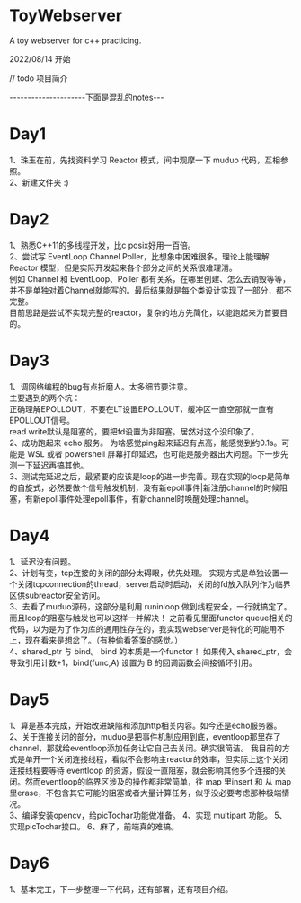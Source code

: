 # ToyWebserver
A toy webserver for c++ practicing.

2022/08/14 开始



// todo 项目简介











---------------------下面是混乱的notes---
# Day1
  1、珠玉在前，先找资料学习 Reactor 模式，间中观摩一下 muduo 代码，互相参照。<br>
  2、新建文件夹 :)<br>
  
# Day2
  1、熟悉C++11的多线程开发，比c posix好用一百倍。<br>
  2、尝试写 EventLoop Channel Poller，比想象中困难很多。理论上能理解 Reactor 模型，但是实际开发起来各个部分之间的关系很难理清。<br>
  例如 Channel 和 EventLoop、Poller 都有关系，在哪里创建、怎么去销毁等等，并不是单独对着Channel就能写的。最后结果就是每个类设计实现了一部分，都不完整。<br>
  目前思路是尝试不实现完整的reactor，复杂的地方先简化，以能跑起来为首要目的。

# Day3
  1、调网络编程的bug有点折磨人。太多细节要注意。<br>
  主要遇到的两个坑：<br>正确理解EPOLLOUT，不要在LT设置EPOLLOUT，缓冲区一直空那就一直有EPOLLOUT信号。<br>
  read write默认是阻塞的，要把fd设置为非阻塞。居然对这个没印象了。<br>
  2、成功跑起来 echo 服务。 为啥感觉ping起来延迟有点高，能感觉到约0.1s。可能是 WSL 或者 powershell 屏幕打印延迟，也可能是服务器出大问题。下一步先测一下延迟再搞其他。<br>
  3、测试完延迟之后，最紧要的应该是loop的进一步完善。现在实现的loop是简单的自旋式，必然要做个信号触发机制，没有新epoll事件|新注册channel的时候阻塞，有新epoll事件处理epoll事件，有新channel时唤醒处理channel。
  
# Day4
  1、延迟没有问题。<br>
  2、计划有变，tcp连接的关闭的部分太碍眼，优先处理。 实现方式是单独设置一个关闭tcpconnection的thread，server启动时启动，关闭的fd放入队列作为临界区供subreactor安全访问。<br>
  3、去看了muduo源码，这部分是利用 runinloop 做到线程安全，一行就搞定了。而且loop的阻塞与触发也可以这样一并解决！ 之前看见里面functor queue相关的代码，以为是为了作为库的通用性存在的，我实现webserver是特化的可能用不上，现在看来是想岔了。（有种偷看答案的感觉。）<br>
  4、shared_ptr 与 bind。 bind 的本质是一个functor！ 如果传入 shared_ptr，会导致引用计数+1，bind(func,A) 设置为 B 的回调函数会间接循环引用。

# Day5
  1、算是基本完成，开始改进缺陷和添加http相关内容。如今还是echo服务器。<br>
  2、关于连接关闭的部分，muduo是把事件机制应用到底，eventloop那里存了channel，那就给eventloop添加任务让它自己去关闭。确实很简洁。 我目前的方式是单开一个关闭连接线程，看似不会影响主reactor的效率，但实际上这个关闭连接线程要等待 eventloop 的资源，假设一直阻塞，就会影响其他多个连接的关闭。然而eventloop的临界区涉及的操作都非常简单，往 map 里insert 和 从 map 里erase，不包含其它可能的阻塞或者大量计算任务，似乎没必要考虑那种极端情况。<br>
  3、编译安装opencv，给picTochar功能做准备。
  4、实现 multipart 功能。
  5、实现picTochar接口。
  6、麻了，前端真的难搞。
 
# Day6
  1、基本完工，下一步整理一下代码，还有部署，还有项目介绍。

